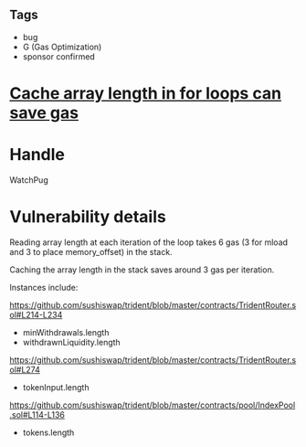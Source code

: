 ## Tags

- bug
- G (Gas Optimization)
- sponsor confirmed

# [Cache array length in for loops can save gas](https://github.com/code-423n4/2021-09-sushitrident-findings/issues/128) 

# Handle

WatchPug


# Vulnerability details

Reading array length at each iteration of the loop takes 6 gas (3 for mload and 3 to place memory_offset) in the stack.

Caching the array length in the stack saves around 3 gas per iteration.

Instances include:

https://github.com/sushiswap/trident/blob/master/contracts/TridentRouter.sol#L214-L234

- minWithdrawals.length
- withdrawnLiquidity.length

https://github.com/sushiswap/trident/blob/master/contracts/TridentRouter.sol#L274

- tokenInput.length

https://github.com/sushiswap/trident/blob/master/contracts/pool/IndexPool.sol#L114-L136

- tokens.length


